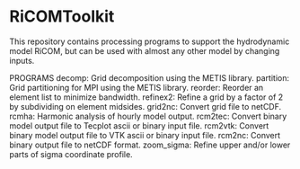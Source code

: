 # RiCOMToolkit
This repository contains processing programs to support the hydrodynamic model RiCOM,
but can be used with almost any other model by changing inputs.

PROGRAMS
decomp: Grid decomposition using the METIS library.
partition: Grid partitioning for MPI using the METIS library.
reorder: Reorder an element list to minimize bandwidth.
refinex2: Refine a grid by a factor of 2 by subdividing on element midsides.
grid2nc: Convert grid file to netCDF.
rcmha: Harmonic analysis of hourly model output.
rcm2tec: Convert binary model output file to Tecplot ascii or binary input file.
rcm2vtk: Convert binary model output file to VTK ascii or binary input file.
rcm2nc: Convert binary output file to netCDF format.
zoom_sigma: Refine upper and/or lower parts of sigma coordinate profile.
